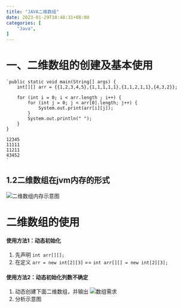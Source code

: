 ```yaml
---
title: "JAVA二维数组"
date: 2023-01-29T10:48:31+08:00
categories: [
    "Java",
]
---
```

# 一、二维数组的创建及基本使用

    `public static void main(String[] args) {
        int[][] arr = {{1,2,3,4,5},{1,1,1,1,1},{1,1,2,1,1},{4,3,2}};

        for (int i = 0; i < arr.length ; i++) {
            for (int j = 0; j < arr[0].length; j++) {
                System.out.print(arr[i][j]);
            }
            System.out.println(" ");
        }
    }

    12345 
    11111 
    11211 
    43452 
    `
## 1.2二维数组在jvm内存的形式

![二维数组内存示意图](https://img-blog.csdnimg.cn/becb979b7dc24eff82d83bfc5ce0d44a.png "二维数组内存示意图")

# 二维数组的使用
#### 使用方法1：动态初始化  
1. 先声明 `int arr[][];`    
2. 在定义 `arr = new int[2][3]` == `int arr[][] = new int[2][3];`

#### 使用方法2：动态初始化列数不确定    
1. 动态创建下面二维数组，并输出
![数组需求](https://img-blog.csdnimg.cn/4770bf5a521948f6ae50283f828f5e8e.png "动态二维数组需求")    
2. 分析示意图

